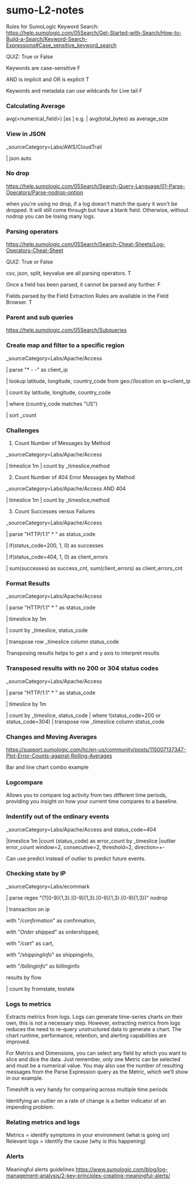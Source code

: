 # sumo-L2-notes

Rules for SumoLogic Keyword Search:
https://help.sumologic.com/05Search/Get-Started-with-Search/How-to-Build-a-Search/Keyword-Search-Expressions#Case_sensitive_keyword_search

QUIZ: True or False

Keywords are case-sensitive F

AND is implicit and OR is explicit T

Keywords and metadata can use wildcards for Live tail F

### Calculating Average
avg(<numerical_field>) [as <field>]
e.g. 
    | avg(total_bytes) as average_size 

### View in JSON
_sourceCategory=Labs/AWS/CloudTrail

| json auto

### No drop 
https://help.sumologic.com/05Search/Search-Query-Language/01-Parse-Operators/Parse-nodrop-option

when you're using no drop, if a log doesn't match the query it won't be dropped. It will still come through but have a blank field. Otherwise, without nodrop you can be losing many logs. 

### Parsing operators 
https://help.sumologic.com/05Search/Search-Cheat-Sheets/Log-Operators-Cheat-Sheet

QUIZ: True or False

csv, json, split, keyvalue are all parsing operators. T

Once a field has been parsed, it cannot be parsed any further. F

Fields parsed by the Field Extraction Rules are available in the Field Browser. T

### Parent and sub queries 
https://help.sumologic.com/05Search/Subqueries

### Create map and filter to a specific region

_sourceCategory=Labs/Apache/Access

| parse "* - -" as client_ip

| lookup latitude, longitude, country_code from geo://location on ip=client_ip

| count by latitude, longitude, country_code

| where (country_code matches "US")

| sort _count

### Challenges 
1. Count Number of Messages by Method

_sourceCategory=Labs/Apache/Access

| timeslice 1m
| count by _timeslice,method

2. Count Number of 404 Error Messages by Method

_sourceCategory=Labs/Apache/Access AND 404

| timeslice 1m
| count by _timeslice,method

3. Count Successes versus Failures

_sourceCategory=Labs/Apache/Access

| parse "HTTP/1.1\" * " as status_code

| if(status_code=200, 1, 0) as successes

| if(status_code=404, 1, 0) as client_errors  

| sum(successes) as success_cnt, sum(client_errors) as client_errors_cnt

### Format Results

_sourceCategory=Labs/Apache/Access

| parse "HTTP/1.1\" * " as status_code

| timeslice by 1m

| count by _timeslice, status_code

| transpose row _timeslice column status_code

Transposing results helps to get x and y axis to interpret results

### Transposed results with no 200 or 304 status codes 

_sourceCategory=Labs/Apache/Access

| parse "HTTP/1.1\" * " as status_code

| timeslice by 1m

| count by _timeslice, status_code
| where !(status_code=200 or status_code=304)
| transpose row _timeslice column status_code 

### Changes and Moving Averages

https://support.sumologic.com/hc/en-us/community/posts/115007137347-Plot-Error-Counts-against-Rolling-Averages

Bar and line chart combo example 

### Logcompare
Allows you to compare log activity from two different time periods, providing you insight on how your current time compares to a baseline. 


### Indentify out of the ordinary events
_sourceCategory=Labs/Apache/Access and status_code=404

|timeslice 1m
|count (status_code) as error_count by _timeslice
|outlier error_count window=2, consecutive=2, threshold=2, direction=+-

Can use predict instead of outlier to predict future events.

### Checking state by IP

_sourceCategory=Labs/ecommark

| parse regex "(?<ip>[0-9]{1,3}\.[0-9]{1,3}\.[0-9]{1,3}\.[0-9]{1,3})" nodrop

| transaction on ip

with "*/confirmation*" as confirmation,

with "*Order shipped*" as ordershipped,

with "*/cart*" as cart,

with "*/shippingInfo*" as shippinginfo,

with "*/billinginfo*" as billinginfo

results by flow

| count by fromstate, tostate

### Logs to metrics 

Extracts metrics from logs. Logs can generate time-series charts on their own, this is not a necessary step. However, extracting metrics from logs reduces the need to re-query unstructured data to generate a chart. The chart runtime, performance, retention, and alerting capabilities are improved. 

For Metrics and Dimensions, you can select any field by which you want to slice and dice the data. Just remember, only one Metric can be selected and must be a numerical value. You may also use the number of resulting messages from the Parse Expression query as the Metric, which we’ll show in our example.

Timeshift is very handy for comparing across multiple time periods 

Identifying an outlier on a rate of change is a better indicator of an impending problem.  

### Relating metrics and logs
Metrics = identify symptoms in your environment (what is going on)
Relevant logs = identify the cause (why is this happening)

### Alerts
Meaningful alerts guidelines https://www.sumologic.com/blog/log-management-analysis/2-key-principles-creating-meaningful-alerts/

